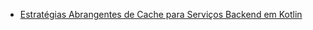 - [Estratégias Abrangentes de Cache para Serviços Backend em Kotlin](https://claude.ai/public/artifacts/c8148267-b603-4470-b5d4-579e916a4e5a)

